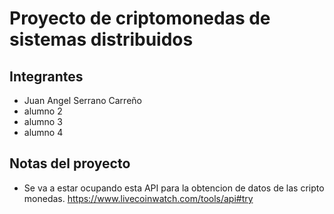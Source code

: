 # Proyecto de criptomonedas de sistemas distribuidos

## Integrantes

* Juan Angel Serrano Carreño
* alumno 2
* alumno 3
* alumno 4

## Notas del proyecto

* Se va a estar ocupando esta API para la obtencion de datos de las cripto monedas. https://www.livecoinwatch.com/tools/api#try
